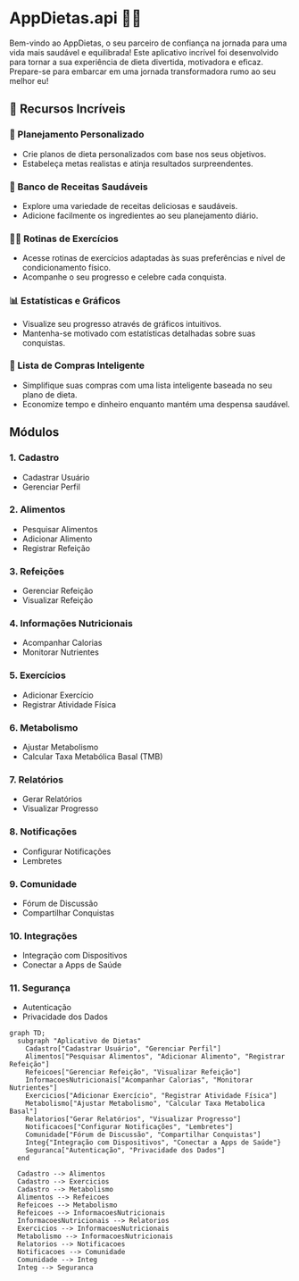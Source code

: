 # AppDietas.api 🍏💪

Bem-vindo ao AppDietas, o seu parceiro de confiança na jornada para uma vida mais saudável e equilibrada! Este aplicativo incrível foi desenvolvido para tornar a sua experiência de dieta divertida, motivadora e eficaz. Prepare-se para embarcar em uma jornada transformadora rumo ao seu melhor eu!

## 🌟 Recursos Incríveis

### 📅 Planejamento Personalizado
- Crie planos de dieta personalizados com base nos seus objetivos.
- Estabeleça metas realistas e atinja resultados surpreendentes.

### 🥗 Banco de Receitas Saudáveis
- Explore uma variedade de receitas deliciosas e saudáveis.
- Adicione facilmente os ingredientes ao seu planejamento diário.

### 🏋️‍♂️ Rotinas de Exercícios
- Acesse rotinas de exercícios adaptadas às suas preferências e nível de condicionamento físico.
- Acompanhe o seu progresso e celebre cada conquista.

### 📊 Estatísticas e Gráficos
- Visualize seu progresso através de gráficos intuitivos.
- Mantenha-se motivado com estatísticas detalhadas sobre suas conquistas.

### 🛒 Lista de Compras Inteligente
- Simplifique suas compras com uma lista inteligente baseada no seu plano de dieta.
- Economize tempo e dinheiro enquanto mantém uma despensa saudável.

## Módulos

### 1. Cadastro
- Cadastrar Usuário
- Gerenciar Perfil

### 2. Alimentos
- Pesquisar Alimentos
- Adicionar Alimento
- Registrar Refeição

### 3. Refeições
- Gerenciar Refeição
- Visualizar Refeição

### 4. Informações Nutricionais
- Acompanhar Calorias
- Monitorar Nutrientes

### 5. Exercícios
- Adicionar Exercício
- Registrar Atividade Física

### 6. Metabolismo
- Ajustar Metabolismo
- Calcular Taxa Metabólica Basal (TMB)

### 7. Relatórios
- Gerar Relatórios
- Visualizar Progresso

### 8. Notificações
- Configurar Notificações
- Lembretes

### 9. Comunidade
- Fórum de Discussão
- Compartilhar Conquistas

### 10. Integrações
- Integração com Dispositivos
- Conectar a Apps de Saúde

### 11. Segurança
- Autenticação
- Privacidade dos Dados

```mermaid
graph TD;
  subgraph "Aplicativo de Dietas"
    Cadastro["Cadastrar Usuário", "Gerenciar Perfil"]
    Alimentos["Pesquisar Alimentos", "Adicionar Alimento", "Registrar Refeição"]
    Refeicoes["Gerenciar Refeição", "Visualizar Refeição"]
    InformacoesNutricionais["Acompanhar Calorias", "Monitorar Nutrientes"]
    Exercicios["Adicionar Exercício", "Registrar Atividade Física"]
    Metabolismo["Ajustar Metabolismo", "Calcular Taxa Metabolica Basal"]
    Relatorios["Gerar Relatórios", "Visualizar Progresso"]
    Notificacoes["Configurar Notificações", "Lembretes"]
    Comunidade["Fórum de Discussão", "Compartilhar Conquistas"]
    Integ{"Integração com Dispositivos", "Conectar a Apps de Saúde"}
    Seguranca["Autenticação", "Privacidade dos Dados"]
  end

  Cadastro --> Alimentos
  Cadastro --> Exercicios
  Cadastro --> Metabolismo
  Alimentos --> Refeicoes
  Refeicoes --> Metabolismo
  Refeicoes --> InformacoesNutricionais
  InformacoesNutricionais --> Relatorios
  Exercicios --> InformacoesNutricionais
  Metabolismo --> InformacoesNutricionais
  Relatorios --> Notificacoes
  Notificacoes --> Comunidade
  Comunidade --> Integ
  Integ --> Seguranca
```
